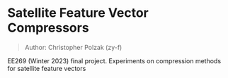# Satellite Feature Vector Compressors
> Author: Christopher Polzak (zy-f)

EE269 (Winter 2023) final project.
Experiments on compression methods for satellite feature vectors

